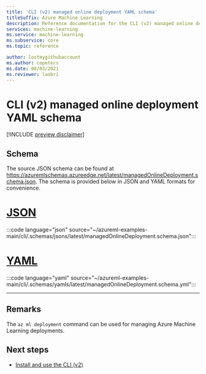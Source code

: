 ```yaml
---
title: 'CLI (v2) managed online deployment YAML schema'
titleSuffix: Azure Machine Learning
description: Reference documentation for the CLI (v2) managed online deployment YAML schema.
services: machine-learning
ms.service: machine-learning
ms.subservice: core
ms.topic: reference

author: lostmygithubaccount
ms.author: copeters
ms.date: 08/03/2021
ms.reviewer: laobri
---
```


# CLI (v2) managed online deployment YAML schema

[!INCLUDE [preview disclaimer](../../includes/machine-learning-preview-generic-disclaimer.md)]

## Schema

The source JSON schema can be found at https://azuremlschemas.azureedge.net/latest/managedOnlineDeployment.schema.json. The schema is provided below in JSON and YAML formats for convenience.

# [JSON](#tab/json)

:::code language="json" source="~/azureml-examples-main/cli/.schemas/jsons/latest/managedOnlineDeployment.schema.json":::

# [YAML](#tab/yaml)

:::code language="yaml" source="~/azureml-examples-main/cli/.schemas/yamls/latest/managedOnlineDeployment.schema.yml":::

---

## Remarks

The `az ml deployment` command can be used for managing Azure Machine Learning deployments.

## Next steps

- [Install and use the CLI (v2)](how-to-configure-cli.md)
